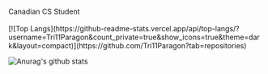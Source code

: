 <br>
Canadian CS Student<br>
<br>
[![Top Langs](https://github-readme-stats.vercel.app/api/top-langs/?username=Tri11Paragon&count_private=true&show_icons=true&theme=dark&layout=compact)](https://github.com/Tri11Paragon?tab=repositories)

![Anurag's github stats](https://github-readme-stats.vercel.app/api?username=Tri11Paragon&count_private=true&show_icons=true&theme=dark)

